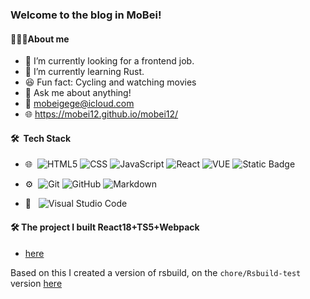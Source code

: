 ###   Welcome to the blog in MoBei!
#### 👨🏻‍💻About me
- 🔭 I’m currently looking for a frontend job.
- 🌱 I’m currently learning Rust.
- 😆 Fun fact: Cycling and watching movies
- 💬 Ask me about anything!
- 📮 mobeigege@icloud.com
- 🌐 https://mobei12.github.io/mobei12/
#### 🛠 &nbsp;Tech Stack
- 🌐 &nbsp;![HTML5](https://img.shields.io/badge/-HTML5-333333?style=flat&logo=HTML5) ![CSS](https://img.shields.io/badge/-CSS-333333?style=flat&logo=CSS3&logoColor=1572B6) ![JavaScript](https://img.shields.io/badge/-JavaScript-333333?style=flat&logo=javascript) ![React](https://img.shields.io/badge/-React-333333?style=flat&logo=react) ![VUE](https://img.shields.io/badge/-Vue-333?style=flat&logo=Vue.js) ![Static Badge](https://img.shields.io/badge/-Node-333?style=flat&logo=nodedotjs)

- ⚙️ &nbsp;![Git](https://img.shields.io/badge/-Git-333333?style=flat&logo=git) ![GitHub](https://img.shields.io/badge/-GitHub-333333?style=flat&logo=github) ![Markdown](https://img.shields.io/badge/-Markdown-333333?style=flat&logo=markdown)
- 🔧 &nbsp; ![Visual Studio Code](https://img.shields.io/badge/-Visual%20Studio%20Code-333333?style=flat&logo=visual-studio-code&logoColor=007ACC)
#### 🛠 The project I built React18+TS5+Webpack
-  [here](https://github.com/mobei12/React-ts-webpack)

 Based on this I created a version of rsbuild, on the `chore/Rsbuild-test` version [here](https://github.com/mobei12/React-ts-webpack/tree/chore/Rsbuild-test)